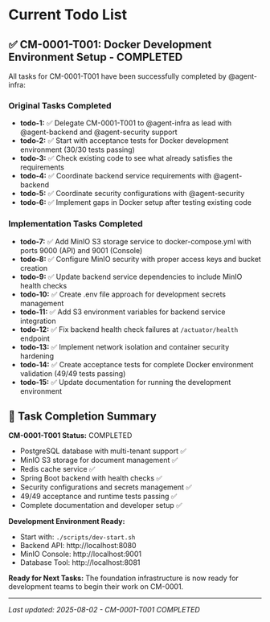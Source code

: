 # Current Todo List

## ✅ CM-0001-T001: Docker Development Environment Setup - COMPLETED

All tasks for CM-0001-T001 have been successfully completed by @agent-infra:

### Original Tasks Completed
- **todo-1:** ✅ Delegate CM-0001-T001 to @agent-infra as lead with @agent-backend and @agent-security support
- **todo-2:** ✅ Start with acceptance tests for Docker development environment (30/30 tests passing)
- **todo-3:** ✅ Check existing code to see what already satisfies the requirements
- **todo-4:** ✅ Coordinate backend service requirements with @agent-backend  
- **todo-5:** ✅ Coordinate security configurations with @agent-security
- **todo-6:** ✅ Implement gaps in Docker setup after testing existing code

### Implementation Tasks Completed
- **todo-7:** ✅ Add MinIO S3 storage service to docker-compose.yml with ports 9000 (API) and 9001 (Console)
- **todo-8:** ✅ Configure MinIO security with proper access keys and bucket creation
- **todo-9:** ✅ Update backend service dependencies to include MinIO health checks
- **todo-10:** ✅ Create .env file approach for development secrets management
- **todo-11:** ✅ Add S3 environment variables for backend service integration
- **todo-12:** ✅ Fix backend health check failures at `/actuator/health` endpoint
- **todo-13:** ✅ Implement network isolation and container security hardening
- **todo-14:** ✅ Create acceptance tests for complete Docker environment validation (49/49 tests passing)
- **todo-15:** ✅ Update documentation for running the development environment

## 🎉 Task Completion Summary

**CM-0001-T001 Status:** COMPLETED
- PostgreSQL database with multi-tenant support ✅
- MinIO S3 storage for document management ✅  
- Redis cache service ✅
- Spring Boot backend with health checks ✅
- Security configurations and secrets management ✅
- 49/49 acceptance and runtime tests passing ✅
- Complete documentation and developer setup ✅

**Development Environment Ready:** 
- Start with: `./scripts/dev-start.sh`
- Backend API: http://localhost:8080
- MinIO Console: http://localhost:9001
- Database Tool: http://localhost:8081

**Ready for Next Tasks:** The foundation infrastructure is now ready for development teams to begin their work on CM-0001.

---
*Last updated: 2025-08-02 - CM-0001-T001 COMPLETED*